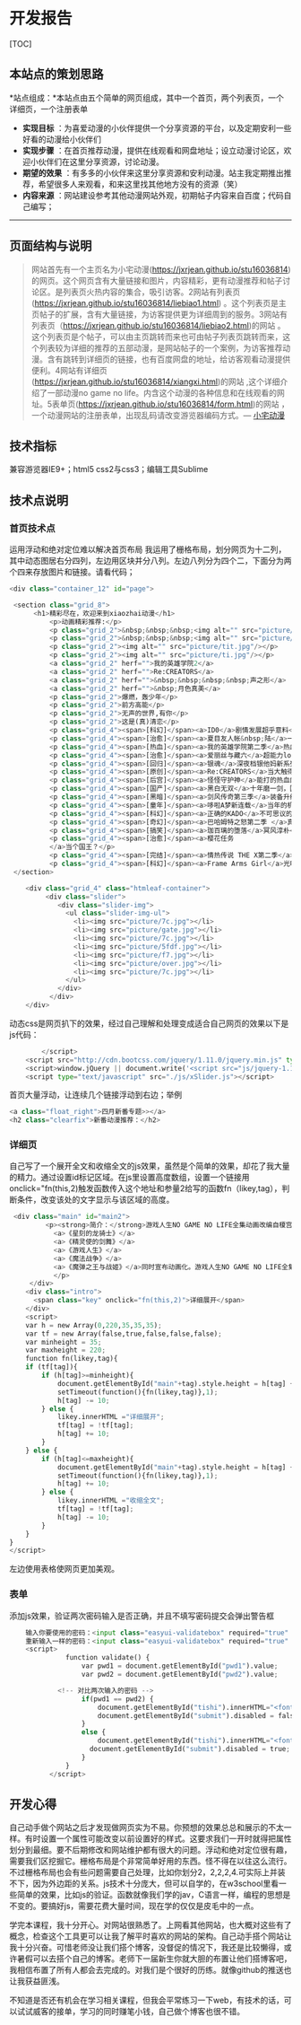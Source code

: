 # 开发报告
[TOC]
## 本站点的策划思路
*站点组成：*本站点由五个简单的网页组成，其中一个首页，两个列表页，一个详细页，一个注册表单
 
- **实现目标** ：为喜爱动漫的小伙伴提供一个分享资源的平台，以及定期安利一些好看的动漫给小伙伴们
- **实现步骤** ：在首页推荐动漫，提供在线观看和网盘地址；设立动漫讨论区，欢迎小伙伴们在这里分享资源，讨论动漫。
- **期望的效果** ：有多多的小伙伴来这里分享资源和安利动漫。站主我定期推出推荐，希望很多人来观看，和来这里找其他地方没有的资源（笑）
- **内容来源** ：网站建设参考其他动漫网站外观，初期帖子内容来自百度；代码自己编写；

-------------------
## 页面结构与说明

> 网站首先有一个主页名为小宅动漫(https://jxrjean.github.io/stu16036814)  的网页。这个网页含有大量链接和图片，内容精彩，更有动漫推荐和帖子讨论区。是列表页火热内容的集合，吸引访客。2网站有列表页(https://jxrjean.github.io/stu16036814/liebiao1.html)   。这个列表页是主页帖子的扩展，含有大量链接，为访客提供更为详细周到的服务。3网站有列表页（https://jxrjean.github.io/stu16036814/liebiao2.html)的网站   。这个列表页是个帖子，可以由主页跳转而来也可由帖子列表页跳转而来，这个列表较为详细的推荐的五部动漫，是网站帖子的一个案例，为访客推荐动漫。含有跳转到详细页的链接，也有百度网盘的地址，给访客观看动漫提供便利。4网站有详细页(https://jxrjean.github.io/stu16036814/xiangxi.html)的网站  ,这个详细介绍了一部动漫no game no life。内含这个动漫的各种信息和在线观看的网址。5表单页(https://jxrjean.github.io/stu16036814/form.html)的网站 ，一个动漫网站的注册表单，出现乱码请改变游览器编码方式。— [小宅动漫](https://jxrjean.github.io/stu16036814)
## 技术指标
兼容游览器IE9+；html5 css2与css3；编辑工具Sublime
## 技术点说明
### 首页技术点
运用浮动和绝对定位难以解决首页布局
我运用了栅格布局，划分网页为十二列，其中动态图居右分四列，左边用区块并分八列。左边八列分为四个二，下面分为两个四来存放图片和链接。请看代码；
``` python
<div class="container_12" id="page">

 <section class="grid_8">
	  <h1>精彩尽在，欢迎来到xiaozhai动漫</h1>
		  <p>动画精彩推荐:</p>
		  <p class="grid_2">&nbsp;&nbsp;&nbsp;<img alt="" src="picture/wdy.jpg"/></p>
		  <p class="grid_2">&nbsp;&nbsp;&nbsp;<img alt="" src="picture/Re2.jpg"/></p>
		  <p class="grid_2"><img alt="" src="picture/tit.jpg"/></p>
		  <p class="grid_2"><img alt="" src="picture/ti.jpg"/></p>
		  <a class="grid_2" herf="">我的英雄学院2</a>
		  <a class="grid_2" herf="">Re:CREATORS</a>
		  <a class="grid_2" herf="">&nbsp;&nbsp;&nbsp;&nbsp;声之形</a>
		  <a class="grid_2" herf="">&nbsp;月色真美</a>
		  <p class="grid_2">爆燃，轰少年</p>
		  <p class="grid_2">前方高能</p>
		  <p class="grid_2">无声的世界,有你</p>
		  <p class="grid_2">这是(真)清恋</p>
		  <p class="grid_4"><span>[科幻]</span><a>ID0</a>剧情发展超乎意料</p>
		  <p class="grid_4"><span>[治愈]</span><a>夏目友人帐&nbsp;陆</a>一家三口带宠物</p>
		  <p class="grid_4"><span>[热血]</span><a>我的英雄学院第二季</a>热血回归</p>
		  <p class="grid_4"><span>[治愈]</span><a>爱丽丝与藏六</a>超能力loli与老爷爷</p>
		  <p class="grid_4"><span>[回归]</span><a>银魂</a>深夜档银他妈新系列</p>
		  <p class="grid_4"><span>[原创]</span><a>Re:CREATORS</a>当大触得妹纸</p>
		  <p class="grid_4"><span>[后宫]</span><a>怪怪守护神</a>能打的热血肉番</p>
		  <p class="grid_4"><span>[国产]</span><a>黑白无双</a>十年磨一剑，国漫最无双！</p>
		  <p class="grid_4"><span>[黑暗]</span><a>剑风传奇第三季</a>装备升级中</p>
		  <p class="grid_4"><span>[童年]</span><a>哆啦A梦新连载</a>当年的机器猫</p>
		  <p class="grid_4"><span>[科幻]</span><a>正确的KADO</a>不可思议的展开</p>
		  <p class="grid_4"><span>[奇幻]</span><a>巴哈姆特之怒第二季 </a>真·经费番</p>
		  <p class="grid_4"><span>[搞笑]</span><a>珈百璃的堕落</a>冥风淳朴</p>
		  <p class="grid_4"><span>[治愈]</span><a>樱花任务
		  </a>当个国王？</p>
		  <p class="grid_4"><span>[完结]</span><a>情热传说 THE X第二季</a>基友太美</p>
		  <p class="grid_4"><span>[科幻]</span><a>Frame Arms Girl</a>光明正大卖模型</p>
 </section>

	<div class="grid_4" class="htmleaf-container">
		 <div class="slider">
		    <div class="slider-img">
		      <ul class="slider-img-ul">
		        <li><img src="picture/7c.jpg"></li>
		        <li><img src="picture/gate.jpg"></li>
		        <li><img src="picture/7c.jpg"></li>
		        <li><img src="picture/5fdf.jpg"></li>
		        <li><img src="picture/f7.jpg"></li>
		        <li><img src="picture/over.jpg"></li>
		        <li><img src="picture/7c.jpg"></li>
		      </ul>
		    </div>
		  </div>
	</div>
```
动态css是网页扒下的效果，经过自己理解和处理变成适合自己网页的效果以下是js代码：
``` python
		</script>
	<script src="http://cdn.bootcss.com/jquery/1.11.0/jquery.min.js" type="text/javascript"></script>
	<script>window.jQuery || document.write('<script src="js/jquery-1.11.0.min.js"><\/script>')</script>
	<script type="text/javascript" src="./js/xSlider.js"></script>
```
首页大量浮动，让连续几个链接浮动到右边；举例
``` python
<a class="float_right">四月新番专题>></a> 
<h2 class="clearfix">新番动漫推荐：</h2>
```
### 详细页
自己写了一个展开全文和收缩全文的js效果，虽然是个简单的效果，却花了我大量的精力。通过设置id标记区域。在js里设置高度数组，设置一个链接用onclick="fn(this,2)触发函数传入这个地址和参量2给写的函数fn（likey,tag），判断条件，改变该处的文字显示与该区域的高度。
``` python
 <div class="main" id="main2">
         <p><strong>简介：</strong>游戏人生NO GAME NO LIFE全集动画改编自榎宫佑创作并插画的同名轻小说。在7月28日MF夏之学园祭活动上，MF文库J旗下五部轻小说
	       <a>《星刻的龙骑士》</a>
	       <a>《精灵使的剑舞》</a>
	       <a>《游戏人生》</a>
	       <a>《魔法战争》</a>
	       <a>《魔弹之王与战姬》</a>同时宣布动画化。游戏人生NO GAME NO LIFE全集动画故事简介：“听说游戏玩家兄妹要征服幻想世界”空与白既是尼特族又是家里蹲，但是在网路上却是被奉为都市传说的天才游戏玩家兄妹。称世界为「烂游戏」的两人，某一天被自称是“神"的少年召唤至异世界，那是个战争为神所禁止，“游戏决定一切"的世界──没错，甚至连国界也一样。 被其他种族逼至绝境，只剩下最后都市的『人类种』，空与白这两个废人兄妹能够成为异世界的『人类救世主』吗？“──来吧，游戏开始了。” 
	       </p>
     </div>
    <div class="intro">
	  <span class="key" onclick="fn(this,2)">详细展开</span>
    </div>
    <script>
	var h = new Array(0,220,35,35,35);
	var tf = new Array(false,true,false,false,false);
	var minheight = 35;
	var maxheight = 220;
	function fn(likey,tag){
	if (tf[tag]){
		if (h[tag]>=minheight){
			document.getElementById("main"+tag).style.height = h[tag] + "px";
			setTimeout(function(){fn(likey,tag)},1);
			h[tag] -= 10;
		} else {
			likey.innerHTML ="详细展开";
			tf[tag] = !tf[tag];
			h[tag] += 10;
		}
	} else {
		if (h[tag]<=maxheight){
			document.getElementById("main"+tag).style.height = h[tag] + "px";
			setTimeout(function(){fn(likey,tag)},1);
			h[tag] += 10;
		} else {
			likey.innerHTML ="收缩全文";
			tf[tag] = !tf[tag];
			h[tag] -= 10;
		}
	}
}
</script>
```
左边使用表格使网页更加美观。
### 表单
添加js效果，验证两次密码输入是否正确，并且不填写密码提交会弹出警告框
``` python
	输入你要使用的密码：<input class="easyui-validatebox" required="true" missingMessage="密码必须填写" size="20" type="password" name="passwd" id="pwd1"></input><br/>
    重新输入一样的密码：<input class="easyui-validatebox" required="true" missingMessage="密码必须填写" size="20" type="password" name="passwd" id="pwd2" onkeyup="validate()"/><span id="tishi"></span></input><br/>
    <script>
              function validate() {
                  var pwd1 = document.getElementById("pwd1").value;
                  var pwd2 = document.getElementById("pwd2").value;

    		<!-- 对比两次输入的密码 -->
                  if(pwd1 == pwd2) {
                      document.getElementById("tishi").innerHTML="<font color='green'>两次密码相同</font>";
                      document.getElementById("submit").disabled = false;
                  }
                  else {
                      document.getElementById("tishi").innerHTML="<font color='red'>两次密码不相同</font>";
                    document.getElementById("submit").disabled = true;
                  }
              }
          </script>
```
## 开发心得
自己动手做个网站之后才发现做网页实为不易。你预想的效果总总和展示的不太一样。有时设置一个属性可能改变以前设置好的样式。这要求我们一开时就得把属性划分到最细。要不后期修改和网站维护都有很大的问题。浮动和绝对定位很有趣，需要我们区挖掘它。栅格布局是个非常简单好用的东西。怪不得在以往这么流行。不过栅格布局也会有些问题需要自己处理，比如你划分2，2,2,2,4.可实际上并装不下，因为外边距的关系。js技术十分庞大，但可以自学的，在w3school里看一些简单的效果，比如js的验证。函数就像我们学的jav，C语言一样，编程的思想是不变的。要搞好js，需要花费大量时间，现在学的仅仅是皮毛中的一点。

学完本课程，我十分开心。对网站很熟悉了。上网看其他网站，也大概对这些有了概念，检查这个工具更可以让我了解平时喜欢的网站的架构。自己动手搭个网站让我十分兴奋。可惜老师没让我们搭个博客，没督促的情况下，我还是比较懒得，或许暑假可以去搭个自己的博客。老师下一届新生你就大胆的布置让他们搭博客吧，我相信布置了所有人都会去完成的。对我们是个很好的历练。就像github的推送也让我获益匪浅。
 
不知道是否还有机会在学习相关课程，但我会平常练习一下web，有技术的话，可以试试威客的接单，学习的同时赚笔小钱，自己做个博客也很不错。
